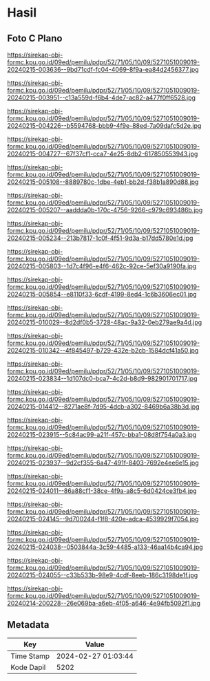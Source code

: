 # Hasil

## Foto C Plano

https://sirekap-obj-formc.kpu.go.id/09ed/pemilu/pdpr/52/71/05/10/09/5271051009019-20240215-003636--9bd71cdf-fc04-4069-8f9a-ea84d2456377.jpg

https://sirekap-obj-formc.kpu.go.id/09ed/pemilu/pdpr/52/71/05/10/09/5271051009019-20240215-003951--c13a559d-f6b4-4de7-ac82-a477f0ff6528.jpg

https://sirekap-obj-formc.kpu.go.id/09ed/pemilu/pdpr/52/71/05/10/09/5271051009019-20240215-004226--b5594768-bbb9-4f9e-88ed-7a09dafc5d2e.jpg

https://sirekap-obj-formc.kpu.go.id/09ed/pemilu/pdpr/52/71/05/10/09/5271051009019-20240215-004727--67f37cf1-cca7-4e25-8db2-617850553943.jpg

https://sirekap-obj-formc.kpu.go.id/09ed/pemilu/pdpr/52/71/05/10/09/5271051009019-20240215-005108--8889780c-1dbe-4eb1-bb2d-f38b1a890d88.jpg

https://sirekap-obj-formc.kpu.go.id/09ed/pemilu/pdpr/52/71/05/10/09/5271051009019-20240215-005207--aaddda0b-170c-4756-9266-c979c693486b.jpg

https://sirekap-obj-formc.kpu.go.id/09ed/pemilu/pdpr/52/71/05/10/09/5271051009019-20240215-005234--213b7817-1c0f-4f51-9d3a-b17dd5780e1d.jpg

https://sirekap-obj-formc.kpu.go.id/09ed/pemilu/pdpr/52/71/05/10/09/5271051009019-20240215-005803--1d7c4f96-e4f6-462c-92ce-5ef30a9190fa.jpg

https://sirekap-obj-formc.kpu.go.id/09ed/pemilu/pdpr/52/71/05/10/09/5271051009019-20240215-005854--e8110f33-6cdf-4199-8ed4-1c6b3606ec01.jpg

https://sirekap-obj-formc.kpu.go.id/09ed/pemilu/pdpr/52/71/05/10/09/5271051009019-20240215-010029--8d2df0b5-3728-48ac-9a32-0eb279ae9a4d.jpg

https://sirekap-obj-formc.kpu.go.id/09ed/pemilu/pdpr/52/71/05/10/09/5271051009019-20240215-010342--4f845497-b729-432e-b2cb-1584dcf41a50.jpg

https://sirekap-obj-formc.kpu.go.id/09ed/pemilu/pdpr/52/71/05/10/09/5271051009019-20240215-023834--1d107dc0-bca7-4c2d-b8d9-982901701717.jpg

https://sirekap-obj-formc.kpu.go.id/09ed/pemilu/pdpr/52/71/05/10/09/5271051009019-20240215-014412--8271ae8f-7d95-4dcb-a302-8469b6a38b3d.jpg

https://sirekap-obj-formc.kpu.go.id/09ed/pemilu/pdpr/52/71/05/10/09/5271051009019-20240215-023915--5c84ac99-a21f-457c-bba1-08d8f754a0a3.jpg

https://sirekap-obj-formc.kpu.go.id/09ed/pemilu/pdpr/52/71/05/10/09/5271051009019-20240215-023937--9d2cf355-6a47-491f-8403-7692e4ee6e15.jpg

https://sirekap-obj-formc.kpu.go.id/09ed/pemilu/pdpr/52/71/05/10/09/5271051009019-20240215-024011--86a88cf1-38ce-4f9a-a8c5-6d0424ce3fb4.jpg

https://sirekap-obj-formc.kpu.go.id/09ed/pemilu/pdpr/52/71/05/10/09/5271051009019-20240215-024145--9d700244-f1f8-420e-adca-4539929f7054.jpg

https://sirekap-obj-formc.kpu.go.id/09ed/pemilu/pdpr/52/71/05/10/09/5271051009019-20240215-024038--0503844a-3c59-4485-a133-46aa14b4ca94.jpg

https://sirekap-obj-formc.kpu.go.id/09ed/pemilu/pdpr/52/71/05/10/09/5271051009019-20240215-024055--c33b533b-98e9-4cdf-8eeb-186c3198de1f.jpg

https://sirekap-obj-formc.kpu.go.id/09ed/pemilu/pdpr/52/71/05/10/09/5271051009019-20240214-200228--26e069ba-a6eb-4f05-a646-4e94fb5092f1.jpg


## Metadata

| Key        | Value               |
| ---------- | ------------------- |
| Time Stamp | 2024-02-27 01:03:44 |
| Kode Dapil | 5202                |



